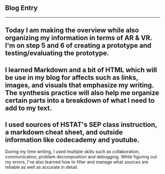 ## Blog Entry
---
Today I am making the overview while also organizing my information in terms of AR & VR. I'm on step 5 and 6 of creating a prototype and testing/evaluating the prototype.
--
I learned Markdown and a bit of HTML which will be use in my blog for affects such as links, images, and visuals that emphasize my writing. The synthesis practice will also help me organize certain parts into a breakdown of what I need to add to my text.
--
I used sources of HSTAT's SEP class instruction, a markdown cheat sheet, and outside information like codecademy and youtube. 
--
During my time writing, I used multiple skills such as collaboration, communication, problem decomposition and debugging. While figuring out my errors, I've also learned how to filter and manage what sources are reliable as well as accurate in detail. 


